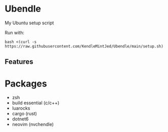 # Ubendle
My Ubuntu setup script

Run with:
```
bash <(curl -s https://raw.githubusercontent.com/KendleMintJed/Ubendle/main/setup.sh)
```

## Features
# Packages
- zsh
- build essential (c/c++)
- luarocks
- cargo (rust)
- dotnet6
- neovim (nvchendle)
